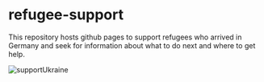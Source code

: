 # refugee-support
This repository hosts github pages to support refugees who arrived in Germany and seek for information about what to do next and where to get help.

![supportUkraine](https://github.blog/wp-content/uploads/2022/03/1200x630-GitHub-1.png?resize=1600%2C850)
